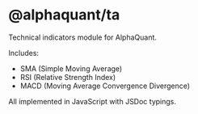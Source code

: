 # @alphaquant/ta

Technical indicators module for AlphaQuant.

Includes:

- SMA (Simple Moving Average)
- RSI (Relative Strength Index)
- MACD (Moving Average Convergence Divergence)

All implemented in JavaScript with JSDoc typings.
